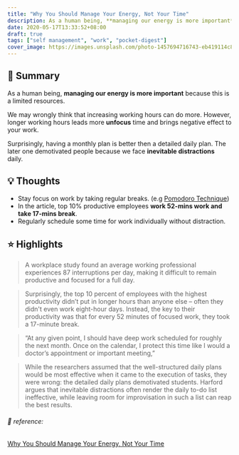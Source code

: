 ```yaml
---
title: "Why You Should Manage Your Energy, Not Your Time"
description: As a human being, **managing our energy is more important** because this is a limited resources.
date: 2020-05-17T13:33:52+08:00
draft: true
tags: ["self management", "work", "pocket-digest"]
cover_image: https://images.unsplash.com/photo-1457694716743-eb419114c894?ixlib=rb-1.2.1&ixid=eyJhcHBfaWQiOjEyMDd9&auto=format&fit=crop&w=1500&q=80
---
```




## 🎯 Summary

As a human being, **managing our energy is more important** because this is a limited resources. 

We may wrongly think that increasing working hours can do more. However, longer working hours leads more **unfocus** time and brings negative effect to your work.

Surprisingly, having a monthly plan is better then a detailed daily plan. The later one demotivated people because we face **inevitable distractions** daily.

## 💡 Thoughts
- Stay focus on work by taking regular breaks. (e.g [Pomodoro Technique](https://en.m.wikipedia.org/wiki/Pomodoro_Technique))
- In the article, top 10% productive employees **work 52-mins work and take 17-mins break**.
- Regularly schedule some time for work individually without distraction.

## ⭐️  Highlights
>  A workplace study found an average working professional experiences 87 interruptions per day, making it difficult to remain productive and focused for a full day.

> Surprisingly, the top 10 percent of employees with the highest productivity didn’t put in longer hours than anyone else – often they didn't even work eight-hour days. Instead, the key to their productivity was that for every 52 minutes of focused work, they took a 17-minute break. 

> “At any given point, I should have deep work scheduled for roughly the next month. Once on the calendar, I protect this time like I would a doctor’s appointment or important meeting,”

> While the researchers assumed that the well-structured daily plans would be most effective when it came to the execution of tasks, they were wrong: the detailed daily plans demotivated students. Harford argues that inevitable distractions often render the daily to-do list ineffective, while leaving room for improvisation in such a list can reap the best results. 



###### 🔗 reference:

[Why You Should Manage Your Energy, Not Your Time](https://getpocket.com/explore/item/why-you-should-manage-your-energy-not-your-time)


